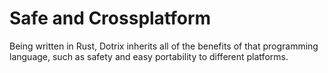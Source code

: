 # Safe and Crossplatform

Being written in Rust, Dotrix inherits all of the benefits of that
programming language, such as safety and easy portability to
different platforms.
